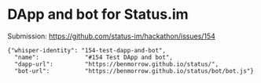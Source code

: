 # DApp and bot for Status.im

Submission: https://github.com/status-im/hackathon/issues/154

```
{"whisper-identity": "154-test-dapp-and-bot",
  "name":             "#154 Test DApp and bot",
  "dapp-url":         "https://benmorrow.github.io/status/",
  "bot-url":          "https://benmorrow.github.io/status/bot/bot.js"}
```



